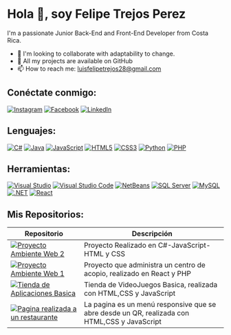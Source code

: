 # Hola 👋, soy Felipe Trejos Perez
I'm a passionate Junior Back-End and Front-End Developer from Costa Rica.
- 👯 I'm looking to collaborate with adaptability to change.
- 💼 All my projects are available on GitHub
- 📫 How to reach me: luisfelipetrejos28@gmail.com
  
## Conéctate conmigo:
[![Instagram](https://img.shields.io/badge/Instagram-%23E4405F.svg?style=for-the-badge&logo=instagram&logoColor=white)](https://www.instagram.com/felitrejos2003/)
[![Facebook](https://img.shields.io/badge/Facebook-%231877F2.svg?style=for-the-badge&logo=facebook&logoColor=white)](https://www.facebook.com/Felipe%20Trejos%20Perez/)
[![LinkedIn](https://img.shields.io/badge/LinkedIn-%230077B5.svg?style=for-the-badge&logo=linkedin&logoColor=white)](https://www.linkedin.com/in/Felipe%20Trejos/)



## Lenguajes:
[![C#](https://img.shields.io/badge/C%23-%23239120.svg?style=for-the-badge&logo=c-sharp&logoColor=white)]()
[![Java](https://img.shields.io/badge/Java-%23ED8B00.svg?style=for-the-badge&logo=java&logoColor=white)]()
[![JavaScript](https://img.shields.io/badge/JavaScript-%23F7DF1E.svg?style=for-the-badge&logo=javascript&logoColor=black)]()
[![HTML5](https://img.shields.io/badge/HTML5-%23E34F26.svg?style=for-the-badge&logo=html5&logoColor=white)]()
[![CSS3](https://img.shields.io/badge/CSS3-%231572B6.svg?style=for-the-badge&logo=css3&logoColor=white)]()
[![Python](https://img.shields.io/badge/Python-%233776AB.svg?style=for-the-badge&logo=python&logoColor=white)]()
[![PHP](https://img.shields.io/badge/PHP-%23777BB4.svg?style=for-the-badge&logo=php&logoColor=white)]()

## Herramientas:
[![Visual Studio](https://img.shields.io/badge/Visual%20Studio-%235C2D91.svg?style=for-the-badge&logo=visual-studio&logoColor=white)]()
[![Visual Studio Code](https://img.shields.io/badge/Visual%20Studio%20Code-%23007ACC.svg?style=for-the-badge&logo=visual-studio-code&logoColor=white)]()
[![NetBeans](https://img.shields.io/badge/NetBeans-%231B6AC6.svg?style=for-the-badge&logo=apache-netbeans-ide&logoColor=white)]()
[![SQL Server](https://img.shields.io/badge/SQL%20Server-%23CC2927.svg?style=for-the-badge&logo=microsoft-sql-server&logoColor=white)]()
[![MySQL](https://img.shields.io/badge/MySQL-%234479A1.svg?style=for-the-badge&logo=mysql&logoColor=white)]()
[![.NET](https://img.shields.io/badge/.NET-%235C2D91.svg?style=for-the-badge&logo=.net&logoColor=white)]()
[![React](https://img.shields.io/badge/React-%2361DAFB.svg?style=for-the-badge&logo=react&logoColor=white)]()

## Mis Repositorios:
| Repositorio | Descripción |
|-------------|-------------|
| [![Proyecto Ambiente Web 2](https://img.shields.io/badge/Repo1-%230077B5.svg?style=for-the-badge&logo=github&logoColor=white)](https://github.com/FeeloxTP/Proyecto-Ambiente-Web2) | Proyecto Realizado en C#-JavaScript-HTML y CSS |
| [![Proyecto Ambiente Web 1](https://img.shields.io/badge/Repo2-%230077B5.svg?style=for-the-badge&logo=github&logoColor=white)](https://github.com/Proyecto-ambiente-web/Greencycle) | Proyecto que administra un centro de acopio, realizado en React y PHP |
| [![Tienda de Aplicaciones Basica](https://img.shields.io/badge/Repo3-%230077B5.svg?style=for-the-badge&logo=github&logoColor=white)](https://github.com/FeeloxTP/Cuatri-5/tree/main/Proyecto%20web) | Tienda de VideoJuegos Basica, realizada con HTML,CSS y JavaScript |
| [![Pagina realizada a un restaurante](https://img.shields.io/badge/Repo3-%230077B5.svg?style=for-the-badge&logo=github&logoColor=white)](https://github.com/FeeloxTP/Soda-Tio-Mano) | La pagina es un menú responsive que se abre desde un QR, realizada con HTML,CSS y JavaScript |

